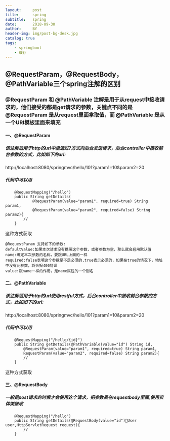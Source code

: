 ```yaml
---
layout:     post
title:      spring
subtitle:   spring
date:       2018-09-30
author:     BY
header-img: img/post-bg-desk.jpg
catalog: true
tags:
    - springboot
    - 缓存
---
```

## @RequestParam，@RequestBody，@PathVariable三个spring注解的区别
### @RequestParam 和 @PathVariable 注解是用于从request中接收请求的，他们接受的都是get请求的参数，关键点不同的是@RequestParam 是从request里面拿取值，而 @PathVariable 是从一个URI模板里面来填充

#### 一、@RequestParam
##### 该注解适用于http的url中里通过?方式向后台发送请求，后台controller中接收前台参数的方式，比如如下的url:
http://localhost:8080/springmvc/hello/101?param1=10&param2=20
##### 代码中可以用
```
    @RequestMapping("/hello")
	public String getDetails(
			@RequestParam(value="param1", required=true) String param1,
			@RequestParam(value="param2", required=false) String param2){
        //
	}
```
这种方式获取

```
@RequestParam 支持如下的参数:
defaultValue:如果本次请求没有携带这个参数，或者参数为空，那么就会启用默认值
name:绑定本次参数的名称，要跟URL上面的一样
required:false表明这个参数是不是必须的,true表示必须的，如果在true的情况下，地址中没有此参数，将会报400错误
value:跟name一样的作用，是name属性的一个别名
```
#### 二、@PathVariable
##### 该注解适用于http的url使用restful方式，后台controller中接收前台参数的方式，比如如下的url:
http://localhost:8080/springmvc/hello/101?param1=10&param2=20
##### 代码中可以用
```
    @RequestMapping("/hello/{id}")
	public String getDetails(@PathVariable(value="id") String id,
        @RequestParam(value="param1", required=true) String param1,
        RequestParam(value="param2", required=false) String param2){
        //
	}
```
这种方式获取

#### 三、@RequestBody
##### 一般是post请求的时候才会使用这个请求，把参数丢在requestbody里面,使用实体类接收
```
    @RequestMapping("/hello")
	public String getDetails(@RequestBody(value="id")User user,HttpServletRequest request){
        //
	}
```
